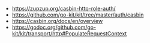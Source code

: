 - https://zupzup.org/casbin-http-role-auth/
- https://github.com/go-kit/kit/tree/master/auth/casbin
- https://casbin.org/docs/en/overview
- https://godoc.org/github.com/go-kit/kit/transport/http#PopulateRequestContext